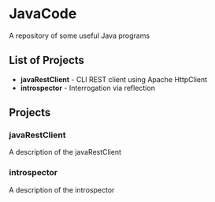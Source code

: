 JavaCode
========

A repository of some useful Java programs

## List of Projects
* **javaRestClient** - CLI REST client using Apache HttpClient
* **introspector** - Interrogation via reflection

## Projects
### javaRestClient
A description of the javaRestClient

### introspector
A description of the introspector

